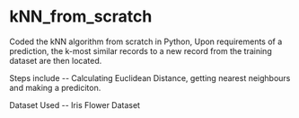 # kNN_from_scratch
Coded the kNN algorithm from scratch in Python,  Upon requirements of a prediction, the k-most similar records to a new record from the training dataset are then located. 

Steps include -- Calculating Euclidean Distance, getting nearest neighbours and making a prediciton.

Dataset Used -- Iris Flower Dataset
